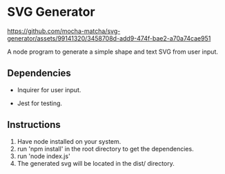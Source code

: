 # SVG Generator 



https://github.com/mocha-matcha/svg-generator/assets/99141320/3458708d-add9-474f-bae2-a70a74cae951



A node program to generate a simple shape and text SVG from user input.

## Dependencies

- Inquirer for user input.

- Jest for testing.

## Instructions

1. Have node installed on your system.
2. run 'npm install' in the root directory to get the dependencies.
3. run 'node index.js'
4. The generated svg will be located in the dist/ directory.
